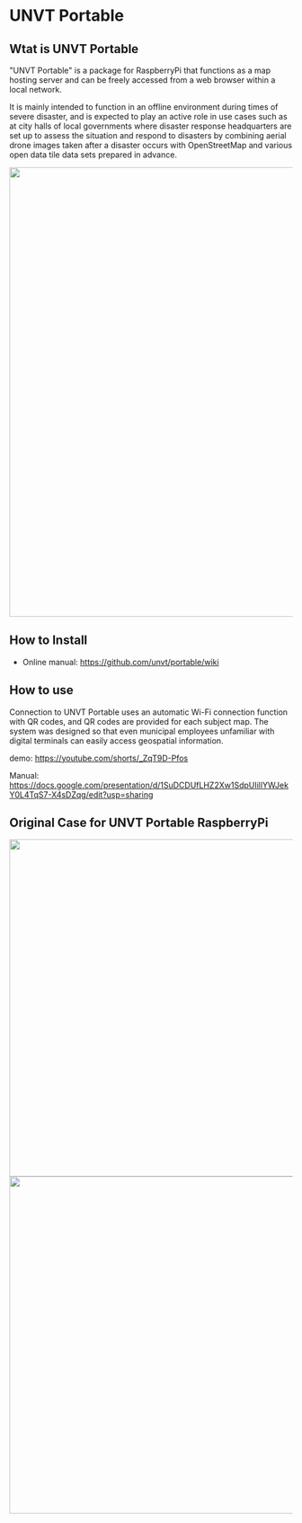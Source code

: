 # UNVT Portable

## Wtat is UNVT Portable

"UNVT Portable" is a package for RaspberryPi that functions as a map hosting server and can be freely accessed from a web browser within a local network.

It is mainly intended to function in an offline environment during times of severe disaster, and is expected to play an active role in use cases such as at city halls of local governments where disaster response headquarters are set up to assess the situation and respond to disasters by combining aerial drone images taken after a disaster occurs with OpenStreetMap and various open data tile data sets prepared in advance.

<img src="https://github.com/unvt/portable/blob/main/assets/img/UNVTportable_flow.png?raw=true" width="800" >


## How to Install
* Online manual: https://github.com/unvt/portable/wiki


## How to use

Connection to UNVT Portable uses an automatic Wi-Fi connection function with QR codes, and QR codes are provided for each subject map.
The system was designed so that even municipal employees unfamiliar with digital terminals can easily access geospatial information.

demo:
https://youtube.com/shorts/_ZqT9D-Pfos

Manual:
https://docs.google.com/presentation/d/1SuDCDUfLHZ2Xw1SdpUIillYWJekY0L4TqS7-X4sDZqg/edit?usp=sharing


## Original Case for UNVT Portable RaspberryPi
<img src="https://user-images.githubusercontent.com/416977/74690710-79dbc380-5223-11ea-9032-6dfe028c593e.jpg" width="600" >
<img src="https://user-images.githubusercontent.com/416977/75513899-82a97200-5a39-11ea-9065-26a139910b69.jpg" width="600" >


